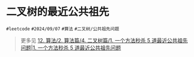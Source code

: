 
# 二叉树的最近公共祖先



`#leetcode`   `#2024/09/07`  `#算法`   `#二叉树/公共祖先问题` 

> 更多见 [12. 算法/2. 算法篇/4. 二叉树篇/1. 一个方法秒杀 5 道最近公共祖先问题|1. 一个方法秒杀 5 道最近公共祖先问题](/post/niwRiWHl.html#12-算法/2-算法篇/4-二叉树篇/1-一个方法秒杀-5-道最近公共祖先问题|1-一个方法秒杀-5-道最近公共祖先问题) 

